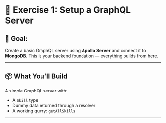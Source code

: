 # 🧪 Exercise 1: Setup a GraphQL Server

## 🎯 Goal:

Create a basic GraphQL server using **Apollo Server** and connect it to **MongoDB**. This is your backend foundation — everything builds from here.

---

## 📦 What You’ll Build

A simple GraphQL server with:

- A `Skill` type
- Dummy data returned through a resolver
- A working query: `getAllSkills`

---
